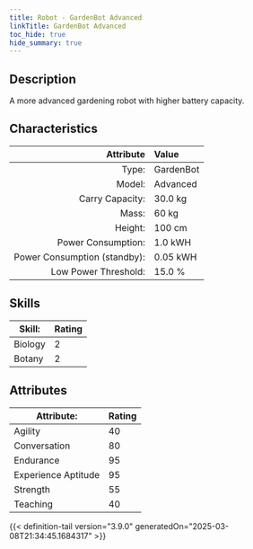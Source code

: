 ```yaml
---
title: Robot - GardenBot Advanced
linkTitle: GardenBot Advanced
toc_hide: true
hide_summary: true
---
```

<!-- This is generated by the MarsSim HelpGenertor, do not edit. -->

## Description

A more advanced gardening robot with higher battery capacity.

## Characteristics

| Attribute      | Value |
|--------:|:------|
|Type:|GardenBot|
|Model:|Advanced|
|Carry Capacity:|30.0 kg|
|Mass:|60 kg|
|Height:|100 cm|
|Power Consumption:|1.0 kWH|
|Power Consumption (standby):|0.05 kWH|
|Low Power Threshold:|15.0 %|

## Skills
|Skill:|Rating|
|-------|-------|
|Biology|2|
|Botany|2|

## Attributes
|Attribute:|Rating|
|-------|-------|
|Agility|40|
|Conversation|80|
|Endurance|95|
|Experience Aptitude|95|
|Strength|55|
|Teaching|40|


{{< definition-tail version="3.9.0" generatedOn="2025-03-08T21:34:45.1684317" >}}


